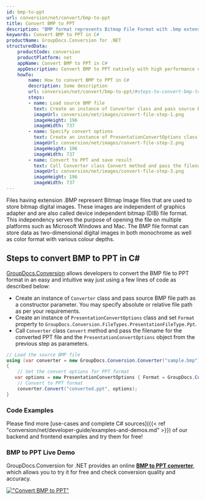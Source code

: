 ```yaml
---
id: bmp-to-ppt
url: conversion/net/convert/bmp-to-ppt
title: Convert BMP to PPT
description: "BMP format represents Bitmap File Format with .bmp extension. Learn how to convert BMP to PPT file programmatically in C# language using GroupDocs.Conversion for .NET library."
keywords: Convert BMP to PPT in C#
productName: GroupDocs.Conversion for .NET
structuredData:
    productCode: conversion
    productPlatform: net
    appName: Convert BMP to PPT in C#
    appDescription: Convert BMP to PPT natively with high performance using C# language and server side GroupDocs.Conversion for .NET APIs, without the use of any software like Microsoft or Open Office.
    howTo:
        name: How to convert BMP to PPT in C# 
        description: Some description
        url: conversion/net/convert/bmp-to-ppt/#steps-to-convert-bmp-to-ppt-in-c
        steps:
        - name: Load source BMP file 
          text: Create an instance of Converter class and pass source BMP file path as a constructor parameter. You may specify absolute or relative file path as per your requirements. 
          imageUrl: conversion/net/images/convert-file-step-1.png
          imageHeight: 196
          imageWidth: 737
        - name: Specify convert options 
          text: Create an instance of PresentationConvertOptions class.
          imageUrl: conversion/net/images/convert-file-step-2.png
          imageHeight: 196
          imageWidth: 737
        - name: Convert to PPT and save result 
          text: Call Converter class Convert method and pass the filename for the converted HTML file and the PresentationConvertOptions object from the previous step as parameters.
          imageUrl: conversion/net/images/convert-file-step-3.png
          imageHeight: 196
          imageWidth: 737
---
```


Files having extension .BMP represent Bitmap Image files that are used to store bitmap digital images. These images are independent of graphics adapter and are also called device independent bitmap (DIB) file format. This independency serves the purpose of opening the file on multiple platforms such as Microsoft Windows and Mac. The BMP file format can store data as two-dimensional digital images  in both monochrome as well as color format with various colour depths.

## Steps to convert BMP to PPT in C#

[GroupDocs.Conversion](https://products.groupdocs.com/conversion/net) allows developers to convert the BMP file to PPT format in an easy and intuitive way just using a few lines of code as described below:

* Create an instance of `Converter` class and pass source BMP file path as a constructor parameter. You may specify absolute or relative file path as per your requirements. 
* Create an instance of `PresentationConvertOptions` class and set `Format` property to `GroupDocs.Conversion.FileTypes.PresentationFileType.Ppt`.
* Call `Converter` class `Convert` method and pass the filename for the converted PPT file and the `PresentationConvertOptions` object from the previous step as parameters.

```csharp
// Load the source BMP file
using (var converter = new GroupDocs.Conversion.Converter("sample.bmp"))
{
    // Set the convert options for PPT format
   var options = new PresentationConvertOptions { Format = GroupDocs.Conversion.FileTypes.PresentationFileType.Ppt };
    // Convert to PPT format
    converter.Convert("converted.ppt", options);
}
```

### Code Examples

Please find more [use-cases and complete C# sources]({{< ref "conversion/net/developer-guide/examples-and-demos.md" >}}) of our backend and frontend examples and try them for free!

### BMP to PPT Live Demo

GroupDocs.Conversion for .NET provides an online [**BMP to PPT converter**](https://products.groupdocs.app/conversion/bmp-to-ppt), which allows you to try it for free and check conversion quality and accuracy.

[!["Convert BMP to PPT"](conversion/net/images/convert-to-ppt/convert-bmp-to-ppt.png)](https://products.groupdocs.app/conversion/bmp-to-ppt)